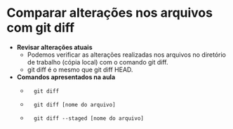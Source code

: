# Comparar alterações nos arquivos com git diff

- **Revisar alterações atuais**
  - Podemos verificar as alterações realizadas nos arquivos no diretório de trabalho (cópia local) com o comando git diff.
  - git diff é o mesmo que git diff HEAD.
- **Comandos apresentados na aula**
  - ```console
      git diff
    ```
  - ```console
      git diff [nome do arquivo]
    ```
  - ```console
      git diff --staged [nome do arquivo]
    ```